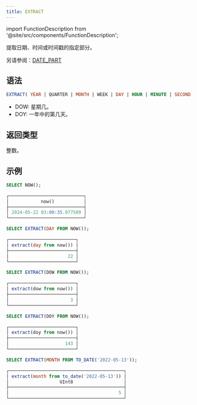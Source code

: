 ```yaml
---
title: EXTRACT
---
```


import FunctionDescription from '@site/src/components/FunctionDescription';

<FunctionDescription description="引入或更新于：v1.2.153"/>

提取日期、时间或时间戳的指定部分。

另请参阅：[DATE_PART](date-part.md)

## 语法

```sql
EXTRACT( YEAR | QUARTER | MONTH | WEEK | DAY | HOUR | MINUTE | SECOND | DOW | DOY FROM <date_or_time_expr> )
```

- DOW: 星期几。
- DOY: 一年中的第几天。

## 返回类型

整数。

## 示例

```sql
SELECT NOW();

┌────────────────────────────┐
│            now()           │
├────────────────────────────┤
│ 2024-05-22 03:00:35.977589 │
└────────────────────────────┘

SELECT EXTRACT(DAY FROM NOW());

┌─────────────────────────┐
│ extract(day from now()) │
├─────────────────────────┤
│                      22 │
└─────────────────────────┘

SELECT EXTRACT(DOW FROM NOW());

┌─────────────────────────┐
│ extract(dow from now()) │
├─────────────────────────┤
│                       3 │
└─────────────────────────┘

SELECT EXTRACT(DOY FROM NOW());

┌─────────────────────────┐
│ extract(doy from now()) │
├─────────────────────────┤
│                     143 │
└─────────────────────────┘

SELECT EXTRACT(MONTH FROM TO_DATE('2022-05-13'));

┌───────────────────────────────────────────┐
│ extract(month from to_date('2022-05-13')) │
│                   UInt8                   │
├───────────────────────────────────────────┤
│                                         5 │
└───────────────────────────────────────────┘
```